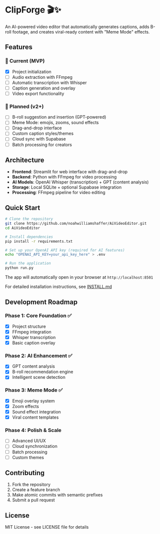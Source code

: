 # ClipForge 🎬✨

An AI-powered video editor that automatically generates captions, adds B-roll footage, and creates viral-ready content with "Meme Mode" effects.

## Features

### 🎯 Current (MVP)
- [x] Project initialization
- [ ] Audio extraction with FFmpeg
- [ ] Automatic transcription with Whisper
- [ ] Caption generation and overlay
- [ ] Video export functionality

### 🚀 Planned (v2+)
- [ ] B-roll suggestion and insertion (GPT-powered)
- [ ] Meme Mode: emojis, zooms, sound effects
- [ ] Drag-and-drop interface
- [ ] Custom caption styles/themes
- [ ] Cloud sync with Supabase
- [ ] Batch processing for creators

## Architecture

- **Frontend**: Streamlit for web interface with drag-and-drop
- **Backend**: Python with FFmpeg for video processing
- **AI Models**: OpenAI Whisper (transcription) + GPT (content analysis)
- **Storage**: Local SQLite + optional Supabase integration
- **Processing**: FFmpeg pipeline for video editing

## Quick Start

```bash
# Clone the repository
git clone https://github.com/noahwilliamshaffer/AiVideoEditor.git
cd AiVideoEditor

# Install dependencies
pip install -r requirements.txt

# Set up your OpenAI API key (required for AI features)
echo "OPENAI_API_KEY=your_api_key_here" > .env

# Run the application
python run.py
```

The app will automatically open in your browser at `http://localhost:8501`

For detailed installation instructions, see [INSTALL.md](INSTALL.md)

## Development Roadmap

### Phase 1: Core Foundation ✅
- [x] Project structure
- [x] FFmpeg integration
- [x] Whisper transcription
- [x] Basic caption overlay

### Phase 2: AI Enhancement ✅
- [x] GPT content analysis
- [x] B-roll recommendation engine
- [x] Intelligent scene detection

### Phase 3: Meme Mode ✅
- [x] Emoji overlay system
- [x] Zoom effects
- [x] Sound effect integration
- [x] Viral content templates

### Phase 4: Polish & Scale
- [ ] Advanced UI/UX
- [ ] Cloud synchronization
- [ ] Batch processing
- [ ] Custom themes

## Contributing

1. Fork the repository
2. Create a feature branch
3. Make atomic commits with semantic prefixes
4. Submit a pull request

## License

MIT License - see LICENSE file for details 